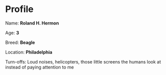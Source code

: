 # Profile

Name: **Roland H. Hermon**

Age: **3**

Breed: **Beagle**

Location: **Philadelphia**

Turn-offs: Loud noises, helicopters, those little screens the humans look at instead of paying attention to me
